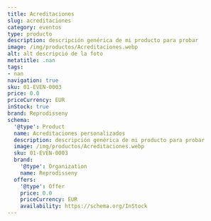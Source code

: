```yaml
---
title: Acreditaciones
slug: acreditaciones
category: eventos
type: producto
description: descripción genérica de mi producto para probar
image: /img/productos/Acreditaciones.webp
alt: alt descripció de la foto
metatitle: .nan
tags:
- nan
navigation: true
sku: 01-EVEN-0003
price: 0.0
priceCurrency: EUR
inStock: true
brand: Reprodisseny
schema:
  '@type': Product
  name: Acreditaciones personalizados
  description: descripción genérica de mi producto para probar
  image: /img/productos/Acreditaciones.webp
  sku: 01-EVEN-0003
  brand:
    '@type': Organization
    name: Reprodisseny
  offers:
    '@type': Offer
    price: 0.0
    priceCurrency: EUR
    availability: https://schema.org/InStock
---
```

